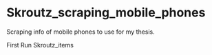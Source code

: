 # Skroutz_scraping_mobile_phones

Scraping info of mobile phones to use for my thesis.

First Run Skroutz_items
